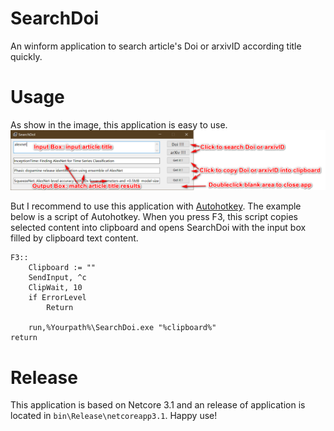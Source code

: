 # SearchDoi
An winform application to search article's Doi or arxivID according title quickly.

# Usage
As show in the image, this application is easy to use.
 ![](usage.png)

But I recommend to use this application with [Autohotkey](https://github.com/Lexikos/AutoHotkey_L). The example below is a script of Autohotkey. When you press F3, this script copies selected content into clipboard and opens SearchDoi with the input box filled by clipboard text content.

```ahk
F3::
    Clipboard := ""
    SendInput, ^c
    ClipWait, 10
    if ErrorLevel
        Return
        
    run,%Yourpath%\SearchDoi.exe "%clipboard%"
return
```

# Release
This application is based on Netcore 3.1 and an release of application is located in `bin\Release\netcoreapp3.1`. Happy use!